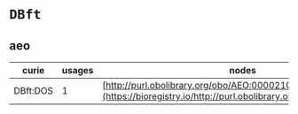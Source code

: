 # `DBft`
## aeo
| curie    |   usages | nodes                                                                                                           |
|----------|----------|-----------------------------------------------------------------------------------------------------------------|
| DBft:DOS |        1 | [http://purl.obolibrary.org/obo/AEO:0000210](https://bioregistry.io/http://purl.obolibrary.org/obo/AEO:0000210) |
